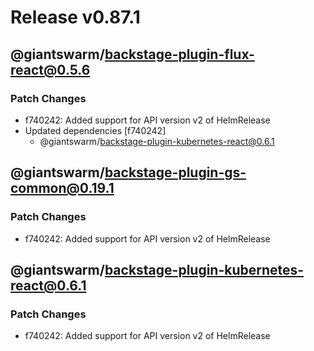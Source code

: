# Release v0.87.1

## @giantswarm/backstage-plugin-flux-react@0.5.6

### Patch Changes

- f740242: Added support for API version v2 of HelmRelease
- Updated dependencies [f740242]
  - @giantswarm/backstage-plugin-kubernetes-react@0.6.1

## @giantswarm/backstage-plugin-gs-common@0.19.1

### Patch Changes

- f740242: Added support for API version v2 of HelmRelease

## @giantswarm/backstage-plugin-kubernetes-react@0.6.1

### Patch Changes

- f740242: Added support for API version v2 of HelmRelease
